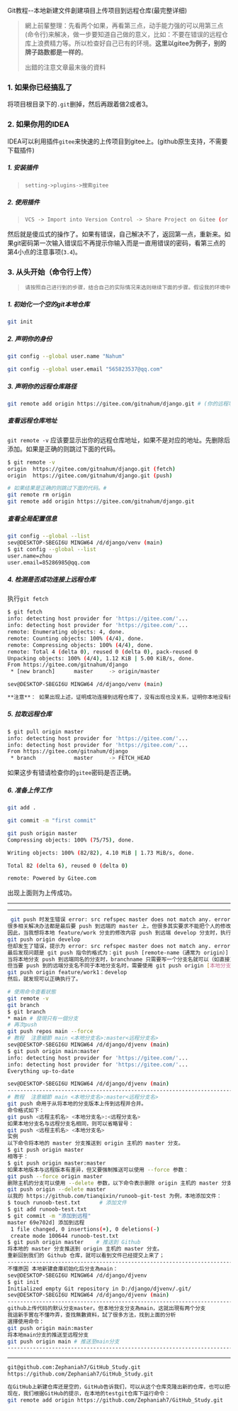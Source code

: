 Git教程--本地新建文件創建項目上传项目到远程仓库(最完整详细)

> 網上前輩整理：先看两个如果，再看第三点，动手能力强的可以用第三点(命令行)来解决，做一步要知道自己做的意义，比如：不要在错误的远程仓库上浪费精力等。所以检查好自己已有的环境。**这里以gitee为例子，别的牌子路数都是一样的**。
>
> 出錯的注意文章最末後的資料

### 1. 如果你已经搞乱了

将项目根目录下的`.git`删掉，然后再跟着做2或者3。

### 2. 如果你用的IDEA

IDEA可以利用插件`gitee`来快速的上传项目到gitee上。(github原生支持，不需要下载插件)

##### 1. 安装插件

> ~~~bash
> setting->plugins->搜索gitee 
> ~~~

##### 2. 使用插件

> ~~~bash
> VCS -> Import into Version Control -> Share Project on Gitee (or Share Project on GitHub)
> ~~~

然后就是傻瓜式的操作了。如果有错误，自己解决不了，返回第一点，重新来。如果git密码第一次输入错误后不再提示你输入而是一直用错误的密码，看第三点的第4小点的注意事项(`3.4`)。

### 3. 从头开始（命令行上传）

> ~~~bash
> 请按照自己进行到的步骤，结合自己的实际情况来选则继续下面的步骤。假设我的环境中没有`.git`,且我的远程仓库`https://gitee.com/xxx.git`已创建好。
> ~~~

##### 1. 初始化一个空的git本地仓库

```bash
git init
```

##### 2. 声明你的身份

```bash
git config --global user.name "Nahum"

git config --global user.email "565823537@qq.com"
```

##### 3. 声明你的远程仓库路径

```bash
git remote add origin https://gitee.com/gitnahum/django.git # (你的远程项目地址)

```

##### 查看远程仓库地址

`git remote -v` 应该要显示出你的远程仓库地址，如果不是对应的地址。先删除后添加。如果是正确的则跳过下面的代码。

```bash
$ git remote -v
origin  https://gitee.com/gitnahum/django.git (fetch)
origin  https://gitee.com/gitnahum/django.git (push)

# 如果结果是正确的则跳过下面的代码。# 
git remote rm origin
git remote add origin https://gitee.com/gitnahum/django.git

```

##### 查看全局配置信息

```bash
git config --global --list
sev@DESKTOP-SBEGI6U MINGW64 /d/django/venv (main)
$ git config --global --list
user.name=zhou
user.email=85286985@qq.com

```

##### 4. 检测是否成功连接上远程仓库

执行`git fetch`

```bash
$ git fetch
info: detecting host provider for 'https://gitee.com/'...
info: detecting host provider for 'https://gitee.com/'...
remote: Enumerating objects: 4, done.
remote: Counting objects: 100% (4/4), done.
remote: Compressing objects: 100% (4/4), done.
remote: Total 4 (delta 0), reused 0 (delta 0), pack-reused 0
Unpacking objects: 100% (4/4), 1.12 KiB | 5.00 KiB/s, done.
From https://gitee.com/gitnahum/django
 * [new branch]      master     -> origin/master

sev@DESKTOP-SBEGI6U MINGW64 /d/django/venv (main)


```

~~~bash
**注意**： 如果出现上述，证明成功连接到远程仓库了，没有出现也没关系，证明你本地没有你的`gitee`账户信息，随便打个命令`git clone https://gitee.com/gitnahum/sev.git`或者`git pull origin master`就会让你输入密码，注意尽量一次性输正确，否则需要去win10 账户下修改(`控制面板->用户账户->管理凭据->寻找修改你的gitee密码`)。
~~~



##### 5. 拉取远程仓库

```bash
$ git pull origin master
info: detecting host provider for 'https://gitee.com/'...
info: detecting host provider for 'https://gitee.com/'...
From https://gitee.com/gitnahum/django
 * branch            master     -> FETCH_HEAD

```

如果这步有错请检查你的`gitee`密码是否正确。

##### 6. 准备上传工作

```bash
git add .

git commit -m "first commit"

git push origin master
Compressing objects: 100% (75/75), done.

Writing objects: 100% (82/82), 4.10 MiB | 1.73 MiB/s, done.

Total 82 (delta 6), reused 0 (delta 0)

remote: Powered by Gitee.com

```

出现上面则为上传成功。

------

------



~~~bash
 git push 时发生错误 error: src refspec master does not match any. error: failed to push some refs to
很多相关解决办法都是最后要 push 到远端的 master 上，但很多其实要求不能把个人的修改内容直接 push 到 master 主分支。
因此，当我想将本地 feature/work 分支的修改内容 push 到远端 develop 分支时，执行了：
git push origin develop
但却发生了错误，提示为 error: src refspec master does not match any. error: failed to push some refs to ...
最后发现问题是 git push 指令的格式为：git push [remote-name（通常为 origin）] [branch-name]
当将本地分支 push 到远端同名的分支时，branchname 只需要写一个分支名就可以（如直接克隆远程分支后修改再push）；
但当要 push 到的远端分支名不同于本地分支名时，需要使用 git push origin [本地分支名：远端分支名]，因此，在上述出错情况下，改为执行
git push origin feature/work1：develop
然后，就发现可以正确执行了。

# 使用命令查看狀態
git remote -v
git branch
$ git branch
* main # 發現只有一個分支
# 再次push
git push repos main --force
# 教程  注意細節 main <本地分支名>:master<远程分支名>
sev@DESKTOP-SBEGI6U MINGW64 /d/django/djvenv (main)
$ git push origin main:master
info: detecting host provider for 'https://gitee.com/'...
info: detecting host provider for 'https://gitee.com/'...
Everything up-to-date

sev@DESKTOP-SBEGI6U MINGW64 /d/django/djvenv (main)
---------------------------------------------------------------------------
# 教程  注意細節 main <本地分支名>:master<远程分支名>
git push 命用于从将本地的分支版本上传到远程并合并。
命令格式如下：
git push <远程主机名> <本地分支名>:<远程分支名>
如果本地分支名与远程分支名相同，则可以省略冒号：
git push <远程主机名> <本地分支名>
实例
以下命令将本地的 master 分支推送到 origin 主机的 master 分支。
$ git push origin master
相等于：
$ git push origin master:master
如果本地版本与远程版本有差异，但又要强制推送可以使用 --force 参数：
git push --force origin master
删除主机的分支可以使用 --delete 参数，以下命令表示删除 origin 主机的 master 分支：
git push origin --delete master
以我的 https://github.com/tianqixin/runoob-git-test 为例，本地添加文件：
$ touch runoob-test.txt      # 添加文件
$ git add runoob-test.txt 
$ git commit -m "添加到远程"
master 69e702d] 添加到远程
 1 file changed, 0 insertions(+), 0 deletions(-)
 create mode 100644 runoob-test.txt
$ git push origin master    # 推送到 Github
将本地的 master 分支推送到 origin 主机的 master 分支。
重新回到我们的 Github 仓库，就可以看到文件已经提交上来了；
------------------------------------------------------------------------
不懂原因 本地新建倉庫初始化后分支為main：
sev@DESKTOP-SBEGI6U MINGW64 /d/django/djvenv
$ git init
Initialized empty Git repository in D:/django/djvenv/.git/
sev@DESKTOP-SBEGI6U MINGW64 /d/django/djvenv (main)
------------------------------------------------------------------------
github上传代码的默认分支master。但本地分支分支為main，这就出現有两个分支
我這新手實在不懂咋弄，查找無數資料，試了很多方法，找到上面的分析
選擇使用命令：
git push origin main:master
将本地main分支的推送至远程分支
git push origin main # 推送至main分支
-------------------------------------------------------------------------


~~~

--------------------

~~~bash
git@github.com:Zephaniah7/GitHub_Study.git
https://github.com/Zephaniah7/GitHub_Study.git

在GitHub上新建仓库还是空的，GitHub告诉我们，可以从这个仓库克隆出新的仓库，也可以把一个已有的本地仓库与之关联，然后，把本地仓库的内容推送到GitHub仓库。
现在，我们根据GitHub的提示，在本地的testgit仓库下运行命令：
git remote add origin https://github.com/Zephaniah7/GitHub_Study.git
~~~

